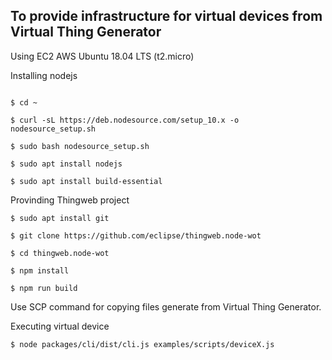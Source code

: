
## To provide infrastructure for virtual devices from Virtual Thing Generator


Using EC2 AWS Ubuntu 18.04 LTS (t2.micro)

Installing nodejs

```

$ cd ~

$ curl -sL https://deb.nodesource.com/setup_10.x -o nodesource_setup.sh

$ sudo bash nodesource_setup.sh

$ sudo apt install nodejs

$ sudo apt install build-essential
```

Provinding Thingweb project

```
$ sudo apt install git

$ git clone https://github.com/eclipse/thingweb.node-wot

$ cd thingweb.node-wot

$ npm install

$ npm run build
```


Use SCP command for copying files generate from Virtual Thing Generator.


Executing virtual device

```
$ node packages/cli/dist/cli.js examples/scripts/deviceX.js
```
